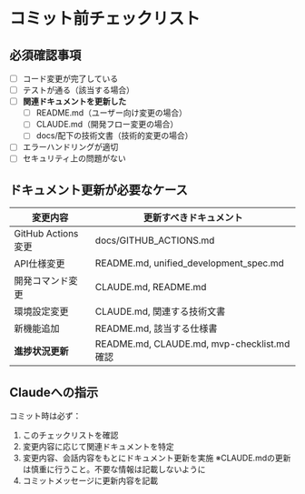 # コミット前チェックリスト

## 必須確認事項
- [ ] コード変更が完了している
- [ ] テストが通る（該当する場合）
- [ ] **関連ドキュメントを更新した**
  - [ ] README.md（ユーザー向け変更の場合）
  - [ ] CLAUDE.md（開発フロー変更の場合）
  - [ ] docs/配下の技術文書（技術的変更の場合）
- [ ] エラーハンドリングが適切
- [ ] セキュリティ上の問題がない

## ドキュメント更新が必要なケース
| 変更内容 | 更新すべきドキュメント |
|---------|---------------------|
| GitHub Actions変更 | docs/GITHUB_ACTIONS.md |
| API仕様変更 | README.md, unified_development_spec.md |
| 開発コマンド変更 | CLAUDE.md, README.md |
| 環境設定変更 | CLAUDE.md, 関連する技術文書 |
| 新機能追加 | README.md, 該当する仕様書 |
| **進捗状況更新** | README.md, CLAUDE.md, mvp-checklist.md確認 |

## Claudeへの指示
コミット時は必ず：
1. このチェックリストを確認
2. 変更内容に応じて関連ドキュメントを特定
3. 変更内容、会話内容をもとにドキュメント更新を実施 
  ※CLAUDE.mdの更新は慎重に行うこと。不要な情報は記載しないように
4. コミットメッセージに更新内容を記載
